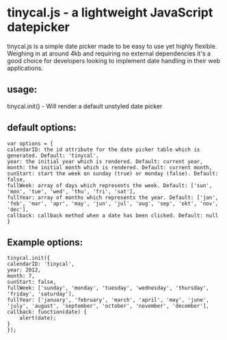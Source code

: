 # tinycal.js - a lightweight JavaScript datepicker

tinycal.js is a simple date picker made to be easy to use yet
highly flexible. Weighing in at around 4kb and requiring no
external dependencies it's a good choice for developers looking
to implement date handling in their web applications.

## usage:
tinycal.init() - Will render a default unstyled date picker

## default options:
    var options = {
  	calendarID: the id attribute for the date picker table which is generated. Default: 'tinycal',
  	year: the initial year which is rendered. Default: current year, 
  	month: the initial month which is rendered. Default: current month, 
  	sunStart: start the week on sunday (true) or monday (false). Default: false, 
  	fullWeek: array of days which represents the week. Default: ['sun', 'mon', 'tue', 'wed', 'thu', 'fri', 'sat'],
  	fullYear: array of months which represents the year. Default: ['jan', 'feb', 'mar', 'apr', 'may', 'jun', 'jul', 'aug', 'sep', 'okt', 'nov', 'dec'],
  	callback: callback method when a date has been clicked. Default: null
    }

## Example options:
    tinycal.init({
  	calendarID: 'tinycal',
  	year: 2012, 
  	month: 7, 
  	sunStart: false, 
  	fullWeek: ['sunday', 'monday', 'tuesday', 'wednesday', 'thursday', 'friday', 'saturday'],
  	fullYear: ['january', 'february', 'march', 'april', 'may', 'june', 'july', 'august', 'september', 'october', 'november', 'december'],
  	callback: function(date) { 
  		alert(date); 
  	}
    });